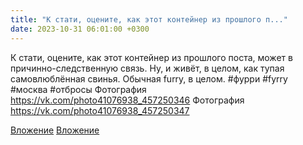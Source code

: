 ```yaml
---
title: "К стати, оцените, как этот контейнер из прошлого п..."
date: 2023-10-31 06:01:00 +0300
---
```


К стати, оцените, как этот контейнер из прошлого поста, может в причинно-следственную связь.
Ну, и живёт, в целом, как тупая самовлюблённая свинья. Обычная furry, в целом.
#фурри #fyrry #москва #отбросы
Фотография
https://vk.com/photo41076938_457250346
Фотография
https://vk.com/photo41076938_457250347

[Вложение](https://vk.com/photo41076938_457250346)
[Вложение](https://vk.com/photo41076938_457250347)
